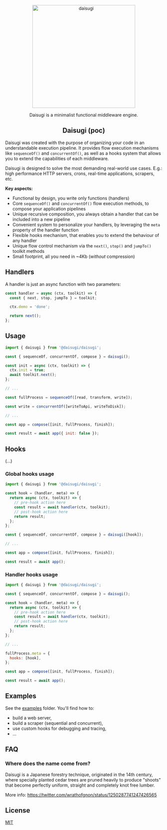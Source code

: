 <p align="center">
  <img alt="daisugi" src="https://user-images.githubusercontent.com/22574/101811424-5c614880-3b1a-11eb-99d4-6713ccfaa04b.png" width="330">
</p>

<p align="center">
  Daisugi is a minimalist functional middleware engine.
</p>

<h2 align="center">Daisugi (poc)</h2>

Daisugi was created with the purpose of organizing your code in an understandable execution pipeline.
It provides flow execution mechanisms like `sequenceOf()` and `concurrentOf()`, as well as a hooks system that allows you to extend the capabilities of each middleware.

Daisugi is designed to solve the most demanding real-world use cases. E.g.: high performance HTTP servers, crons, real-time applications, scrapers, etc.

**Key aspects:**

- Functional by design, you write only functions (handlers)
- Core `sequenceOf()` and `concurrentOf()` flow execution methods, to compose your application pipelines
- Unique recursive composition, you always obtain a handler that can be included into a new pipeline
- Convenient system to personalize your handlers, by leveraging the `meta` property of the handler function
- Flexible hooks mechanism, that enables you to extend the behaviour of any handler
- Unique flow control mechanism via the `next()`, `stop()` and `jumpTo()` toolkit methods
- Small footprint, all you need in ~4Kb (*without* compression)

## Handlers

A handler is just an async function with two parameters:

```js
const handler = async (ctx, toolkit) => {
  const { next, stop, jumpTo } = toolkit;

  ctx.demo = 'done';

  return next();
};
```

## Usage

```js
import { daisugi } from '@daisugi/daisugi';

const { sequenceOf, concurrentOf, compose } = daisugi();

const init = async (ctx, toolkit) => {
  ctx.init = true;
  await toolkit.next();
};

// ...

const fullProcess = sequenceOf([read, transform, write]);

const write = concurrentOf([writeToApi, writeToDisk]);

// ...

const app = compose([init, fullProcess, finish]);

const result = await app({ init: false });
```

## Hooks

(...)

### Global hooks usage

```js
import { daisugi } from '@daisugi/daisugi';

const hook = (handler, meta) => {
  return async (ctx, toolkit) => {
    // pre-hook action here
    const result = await handler(ctx, toolkit);
    // post-hook action here
    return result;
  };
};

const { sequenceOf, concurrentOf, compose } = daisugi([hook]);

// ...

const app = compose([init, fullProcess, finish]);

const result = await app();
```

### Handler hooks usage

```js
import { daisugi } from '@daisugi/daisugi';

const { sequenceOf, concurrentOf, compose } = daisugi();

const hook = (handler, meta) => {
  return async (ctx, toolkit) => {
    // pre-hook action here
    const result = await handler(ctx, toolkit);
    // post-hook action here
    return result;
  };
};

// ...

fullProcess.meta = {
  hooks: [hook],
};

const app = compose([init, fullProcess, finish]);

const result = await app();
```

## Examples

See the [examples](./examples) folder. You'll find how to:

- build a web server,
- build a scraper (sequential and concurrent),
- use custom hooks for debugging and tracing,
- ...

## FAQ

### Where does the name come from?

Daisugi is a Japanese forestry technique, originated in the 14th century, where specially planted cedar trees are pruned heavily to produce "shoots" that become perfectly uniform, straight and completely knot free lumber.

More info: https://twitter.com/wrathofgnon/status/1250287741247426565


## License

[MIT](LICENSE)
